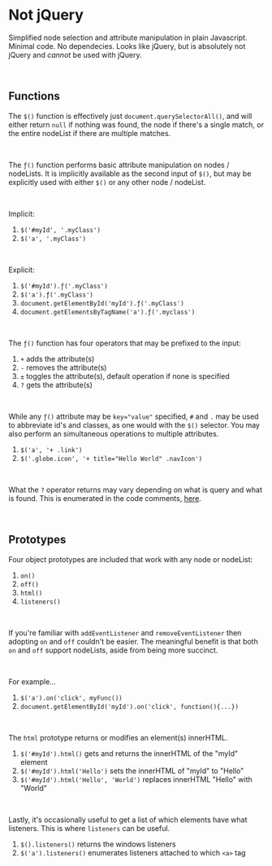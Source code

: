 # Not jQuery

Simplified node selection and attribute manipulation in plain Javascript. Minimal code. No dependecies. Looks like jQuery, but is absolutely not jQuery and *cannot* be used with jQuery.

<br>

## Functions

The `$()` function is effectively just `document.querySelectorAll()`, and will either return `null` if nothing was found, the node if there's a single match, or the entire nodeList if there are multiple matches.

<br>

The `ƒ()` function performs basic attribute manipulation on nodes / nodeLists. It is implicitly available as the second input of `$()`, but may be explicitly used with either `$()` or any other node / nodeList.

<br>

Implicit:
1. `$('#myId', '.myClass')`
2. `$('a', '.myClass')`

<br>

Explicit:
1. `$('#myId').ƒ('.myClass')`
2. `$('a').ƒ('.myClass')`
3. `document.getElementById('myId').ƒ('.myClass')`
4. `document.getElementsByTagName('a').ƒ('.myclass')`

<br>

The `ƒ()` function has four operators that may be prefixed to the input:
1. `+` adds the attribute(s)
2. `-` removes the attribute(s)
3. `±` toggles the attribute(s), default operation if none is specified
4. `?` gets the attribute(s)

<br>

While any `ƒ()` attribute may be `key="value"` specified, `#` and `.` may be used to abbreviate id's and classes, as one would with the `$()` selector. You may also perform an simultaneous operations to multiple attributes.
1. `$('a', '+ .link')`
2. `$('.globe.icon', '+ title="Hello World" .navIcon')`

<br>

What the `?` operator returns may vary depending on what is query and what is found. This is enumerated in the code comments, [here](https://github.com/pxninja/not-jquery/blob/main/%24.js#L180).

<br>

## Prototypes

Four object prototypes are included that work with any node or nodeList:
1. `on()`
2. `off()`
3. `html()`
4. `listeners()`

<br>

If you're familiar with `addEventListener` and `removeEventListener` then adopting `on` and `off` couldn't be easier. The meaningful benefit is that both `on` and `off` support nodeLists, aside from being more succinct.

<br>

For example...
1. `$('a').on('click', myFunc())`
2. `document.getElementById('myId').on('click', function(){...})`

<br>

The `html` prototype returns or modifies an element(s) innerHTML.
1. `$('#myId').html()` gets and returns the innerHTML of the "myId" element
2. `$('#myId').html('Hello')` sets the innerHTML of "myId" to "Hello"
3. `$('#myId').html('Hello', 'World')` replaces innerHTML "Hello" with "World"

<br>

Lastly, it's occasionally useful to get a list of which elements have what listeners. This is where `listeners` can be useful.
1. `$().listeners()` returns the windows listeners
2. `$('a').listeners()` enumerates listeners attached to which `<a>` tag
